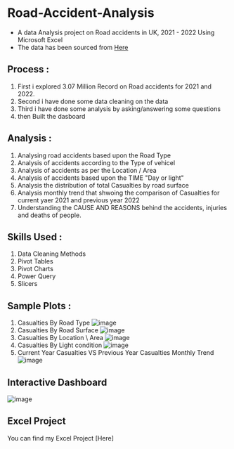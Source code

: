 # Road-Accident-Analysis
* A data Analysis project on Road accidents in UK, 2021 - 2022  Using Microsoft Excel
* The data has been sourced from [Here](https://drive.google.com/file/d/1R_uaoZL18nRbqC_MULVne90h3SdRbAyn/view)
## Process :
1. First i explored 3.07 Million Record on  Road accidents for 2021 and 2022.
2. Second i have done some data cleaning on the data
3. Third i have done some analysis by asking/answering some questions
4. then Built the dasboard
## Analysis :
1. Analysing road accidents based upon the Road Type
2. Analysis of accidents according to the Type of vehicel
3. Analysis of accidents as per the Location / Area
4. Analysis of accidents based upon the TIME "Day or light"
5. Analysis the distribution of total Casualties by road surface
6. Analysis monthly trend that shwoing the comparison of Casualties for current yaer 2021 and previous year 2022
7. Understanding the CAUSE AND REASONS behind the accidents, injuries and deaths of people.
## Skills Used :
1. Data Cleaning Methods
2. Pivot Tables
3. Pivot Charts
4. Power Query
5. Slicers
## Sample Plots :
1. Casualties By Road Type
   ![image](https://github.com/Minaaa01/Road-Accident-Analysis/assets/109883250/5c606eac-af78-498b-a207-72b0fe7651fe)
2. Casualties By Road Surface
   ![image](https://github.com/Minaaa01/Road-Accident-Analysis/assets/109883250/5faf4688-5ee4-42e2-8d25-650f88dfe6e5)
3. Casualties By Location \ Area
   ![image](https://github.com/Minaaa01/Road-Accident-Analysis/assets/109883250/59ebc0f2-fc3b-46f0-96c7-af404385db87)
4. Casualties By Light condition
   ![image](https://github.com/Minaaa01/Road-Accident-Analysis/assets/109883250/30153539-a54a-42f5-a1f1-d716c609b133)
5. Current Year Casualties VS Previous Year Casualties Monthly Trend
   ![image](https://github.com/Minaaa01/Road-Accident-Analysis/assets/109883250/6cd58dbd-b1f1-4ba2-8fbe-528114f9ab74)
## Interactive Dashboard
![image](https://github.com/Minaaa01/Road-Accident-Analysis/assets/109883250/d8e7718a-dd85-4dab-beb5-7b3b88b5fdc1)
## Excel Project 
You can find my Excel Project [Here]




